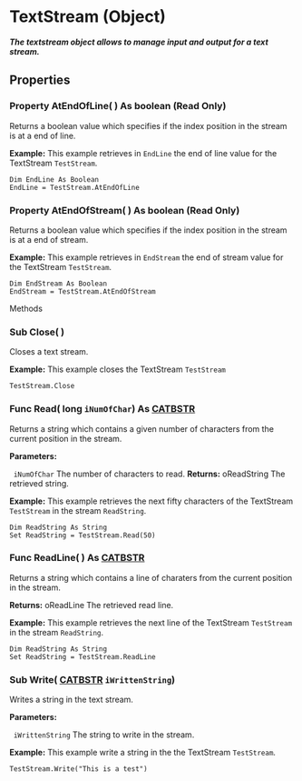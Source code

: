 # TextStream (Object)

**_The textstream object allows to manage input and output for a text stream._**

## Properties

### Property **AtEndOfLine**( ) As boolean (Read Only)

Returns a boolean value which specifies if the index position in the stream is at a end of line.

**Example:**      This example retrieves in `EndLine` the end of line value for the TextStream `TestStream`.

```VBScript
Dim EndLine As Boolean
EndLine = TestStream.AtEndOfLine

```

### Property **AtEndOfStream**( ) As boolean (Read Only)

Returns a boolean value which specifies if the index position in the stream is at a end of stream.

**Example:**      This example retrieves in `EndStream` the end of stream value for the TextStream `TestStream`.

```VBScript
Dim EndStream As Boolean
EndStream = TestStream.AtEndOfStream

```

Methods

### Sub **Close**( )

Closes a text stream.

**Example:**      This example closes the TextStream `TestStream`

```VBScript
TestStream.Close

```

### Func **Read**( long  `iNumOfChar`) As [CATBSTR](../System/typedef_CATBSTR_8129.md)

Returns a string which contains a given number of characters from the current position in the stream.

**Parameters:**

` iNumOfChar`      The number of characters to read.
**Returns:**      oReadString The retrieved string.

**Example:**      This example retrieves the next fifty characters of the TextStream `TestStream` in the stream `ReadString`.

```VBScript
Dim ReadString As String
Set ReadString = TestStream.Read(50)

```

### Func **ReadLine**( ) As [CATBSTR](../System/typedef_CATBSTR_8129.md)

Returns a string which contains a line of charaters from the current position in the stream.

**Returns:**      oReadLine The retrieved read line.

**Example:**      This example retrieves the next line of the TextStream `TestStream` in the stream `ReadString`.

```VBScript
Dim ReadString As String
Set ReadString = TestStream.ReadLine

```

### Sub **Write**( [CATBSTR](../System/typedef_CATBSTR_8129.md)  `iWrittenString`)

Writes a string in the text stream.

**Parameters:**

` iWrittenString`      The string to write in the stream.

**Example:**      This example write a string in the the TextStream `TestStream`.

```VBScript
TestStream.Write("This is a test")

```
